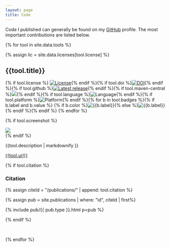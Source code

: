 ```yaml
---
layout: page
title: Code
---
```


Code I published can generally be found on my [GitHub](https://github.com/nilsreiter) profile. The most important contributions are listed below.

{% for tool in site.data.tools %}

<div class="tool">


{% assign lic = site.data.licenses[tool.license] %}


<h2>{{tool.title}}</h2>


<div class="badges">{% if tool.license %}
<a href="{{lic.url}}"><img src="https://img.shields.io/badge/license-{{ lic.name | uri_escape }}-blue.svg?longCache=true&style=flat-square" alt="License"></a>{% endif %}{% if tool.doi %}<a href="https://doi.org/{{tool.doi}}"><img src="https://img.shields.io/badge/doi-{{tool.doi}}-blue.svg?longCache=true&style=flat-square" alt="DOI"></a>{% endif %}{% if tool.github %}<a href="https://github.com/{{tool.github}}/releases/latest"><img src="https://img.shields.io/github/release/{{tool.github}}/all.svg?style=flat-square" alt="Latest release"></a>{% endif %}{% if tool.maven-central %}<img src="https://img.shields.io/maven-central/v/{{tool.maven-central}}.svg?style=flat-square" />{% endif %}{% if tool.language %}<img src="https://img.shields.io/badge/language-{{ tool.language }}-blue.svg?longCache=true&style=flat-square" alt="Language">{% endif %}{% if tool.platform %}<img src="https://img.shields.io/badge/platform-{{ tool.platform }}-blue.svg?longCache=true&style=flat-square" alt="Platform">{% endif %}{% for b in tool.badges %}{% if b.label and b.value %}
{% if b.color %}<img src="https://img.shields.io/badge/{{b.label}}-{{b.value}}-{{b.color}}.svg?longCache=true&style=flat-square" alt="{{b.label}}" />{% else %}<img src="https://img.shields.io/badge/{{b.label}}-{{b.value}}-blue.svg?longCache=true&style=flat-square" alt="{{b.label}}" />{% endif %}{% endif %}
{% endfor %}</div>


{% if tool.screenshot %}<div class="screenshot"><a href="{{tool.screenshot}}"><img src="{{tool.screenshot}}" /></a></div>{% endif %}

{{tool.description | markdownify }}

<p><a href="{{tool.url}}">{{tool.url}}</a></p>


{% if tool.citation %}
<h3>Citation</h3>

{% assign citeId = "/publications/" | append: tool.citation %}

{% assign pub = site.publications | where: "id", citeId | first%}

<div class="publication" lang="{{pub.lang}}" style="font-size:0.9rem;">{% include pub/{{ pub.type }}.html p=pub %}</div>

{% endif %}

<div style="clear:both;">&nbsp;</div>

</div>

{% endfor %}

